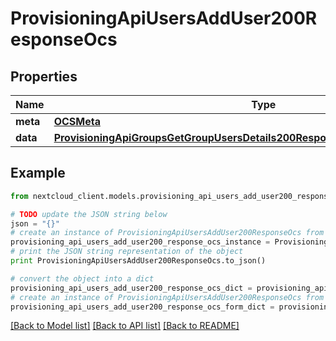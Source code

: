 # ProvisioningApiUsersAddUser200ResponseOcs


## Properties
Name | Type | Description | Notes
------------ | ------------- | ------------- | -------------
**meta** | [**OCSMeta**](OCSMeta.md) |  | 
**data** | [**ProvisioningApiGroupsGetGroupUsersDetails200ResponseOcsDataUsersValueOneOf**](ProvisioningApiGroupsGetGroupUsersDetails200ResponseOcsDataUsersValueOneOf.md) |  | 

## Example

```python
from nextcloud_client.models.provisioning_api_users_add_user200_response_ocs import ProvisioningApiUsersAddUser200ResponseOcs

# TODO update the JSON string below
json = "{}"
# create an instance of ProvisioningApiUsersAddUser200ResponseOcs from a JSON string
provisioning_api_users_add_user200_response_ocs_instance = ProvisioningApiUsersAddUser200ResponseOcs.from_json(json)
# print the JSON string representation of the object
print ProvisioningApiUsersAddUser200ResponseOcs.to_json()

# convert the object into a dict
provisioning_api_users_add_user200_response_ocs_dict = provisioning_api_users_add_user200_response_ocs_instance.to_dict()
# create an instance of ProvisioningApiUsersAddUser200ResponseOcs from a dict
provisioning_api_users_add_user200_response_ocs_form_dict = provisioning_api_users_add_user200_response_ocs.from_dict(provisioning_api_users_add_user200_response_ocs_dict)
```
[[Back to Model list]](../README.md#documentation-for-models) [[Back to API list]](../README.md#documentation-for-api-endpoints) [[Back to README]](../README.md)


